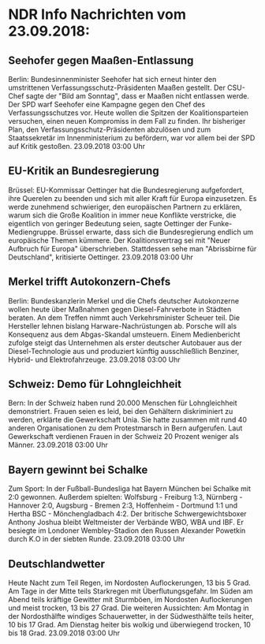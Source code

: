 # NDR Info Nachrichten vom 23.09.2018:


## Seehofer gegen Maaßen-Entlassung
Berlin: Bundesinnenminister Seehofer hat sich erneut hinter den umstrittenen Verfassungsschutz-Präsidenten Maaßen gestellt. Der CSU-Chef sagte der "Bild am Sonntag", dass er Maaßen nicht entlassen werde. Der SPD warf Seehofer eine Kampagne gegen den Chef des Verfassungsschutzes vor. Heute wollen die Spitzen der Koalitionsparteien versuchen, einen neuen Kompromiss in dem Fall zu finden. Ihr bisheriger Plan, den Verfassungsschutz-Präsidenten abzulösen und zum Staatssekretär im Innenministerium zu befördern, war vor allem bei der SPD auf Kritik gestoßen. 23.09.2018 03:00 Uhr 

## EU-Kritik an Bundesregierung
Brüssel: EU-Kommissar Oettinger hat die Bundesregierung aufgefordert, ihre Querelen zu beenden und sich mit aller Kraft für Europa einzusetzen. Es werde zunehmend schwieriger, den europäischen Partnern zu erklären, warum sich die Große Koalition in immer neue Konflikte verstricke, die eigentlich von geringer Bedeutung seien, sagte Oettinger der Funke-Mediengruppe. Brüssel erwarte, dass sich die Bundesregierung endlich um europäische Themen kümmere. Der Koalitionsvertrag sei mit "Neuer Aufbruch für Europa" überschrieben. Stattdessen sehe man "Abrissbirne für Deutschland", kritisierte Oettinger. 23.09.2018 03:00 Uhr 

## Merkel trifft Autokonzern-Chefs
Berlin: Bundeskanzlerin Merkel und die Chefs deutscher Autokonzerne wollen heute über Maßnahmen gegen Diesel-Fahrverbote in Städten beraten. An dem Treffen nimmt auch Verkehrsminister Scheuer teil. Die Hersteller lehnen bislang Harware-Nachrüstungen ab. Porsche will als Konsequenz aus dem Abgas-Skandal umsteuern. Einem Medienbericht zufolge steigt das Unternehmen als erster deutscher Autobauer aus der Diesel-Technologie aus und produziert künftig ausschließlich Benziner, Hybrid- und Elektrofahrzeuge. 23.09.2018 03:00 Uhr 

## Schweiz: Demo für Lohngleichheit
Bern: In der Schweiz haben rund 20.000 Menschen für Lohngleichheit demonstriert. Frauen seien es leid, bei den Gehältern diskriminiert zu werden, erklärte die Gewerkschaft Unia. Sie hatte zusammen mit rund 40 anderen Organisationen zu dem Protestmarsch in Bern aufgerufen. Laut Gewerkschaft verdienen Frauen in der Schweiz 20 Prozent weniger als Männer. 23.09.2018 03:00 Uhr 

## Bayern gewinnt bei Schalke
Zum Sport: In der Fußball-Bundesliga hat Bayern München bei Schalke mit 2:0 gewonnen. Außerdem spielten:
Wolfsburg - Freiburg       1:3,
Nürnberg - Hannover       2:0,
Augsburg - Bremen          2:3,
Hoffenheim - Dortmund    1:1
und
Hertha BSC - Mönchengladbach 4:2. Der britische Schwergewichtsboxer Anthony Joshua bleibt Weltmeister der Verbände WBO, WBA und IBF. Er besiegte im Londoner Wembley-Stadion den Russen Alexander Powetkin durch K.O in der siebten Runde. 23.09.2018 03:00 Uhr 

## Deutschlandwetter
Heute Nacht zum Teil Regen, im Nordosten Auflockerungen, 13 bis 5 Grad. Am Tage in der Mitte teils Starkregen mit Überflutungsgefahr. Im Süden am Abend teils kräftige Gewitter mit Sturmböen, im Nordosten Auflockerungen und meist trocken, 13 bis 27 Grad. Die weiteren Aussichten: Am Montag in der Nordosthälfte windiges Schauerwetter, in der Südwesthälfte teils heiter, 10 bis 17 Grad. Am Dienstag heiter bis wolkig und überwiegend trocken, 10 bis 18 Grad. 23.09.2018 03:00 Uhr 

